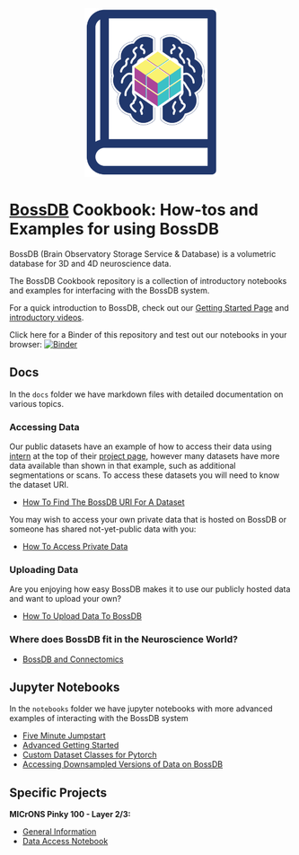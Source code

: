 <div align="center">
  <img src="bossdbcookbook.png" height = '300px'>
</div>

# [BossDB](https://bossdb.org/) Cookbook: How-tos and Examples for using BossDB

BossDB (Brain Observatory Storage Service & Database) is a volumetric database for 3D and 4D neuroscience data.

The BossDB Cookbook repository is a collection of introductory notebooks and examples for interfacing with the BossDB system. 

For a quick introduction to BossDB, check out our [Getting Started Page](https://bossdb.org/get-started) and [introductory videos](https://www.youtube.com/channel/UCOKBtUhLgr-AtfGUxA-K6lg/featured).

Click here for a Binder of this repository and test out our notebooks in your browser: [![Binder](https://mybinder.org/badge_logo.svg)](https://mybinder.org/v2/gh/aplbrain/bossdb_cookbook/HEAD?filepath=notebooks%2F)

## Docs
In the `docs` folder we have markdown files with detailed documentation on various topics.

### Accessing Data

Our public datasets have an example of how to access their data using [intern](https://github.com/jhuapl-boss/intern) at the top of their [project page](https://bossdb.org/projects), however many datasets have more data available than shown in that example, such as additional segmentations or scans. To access these datasets you will need to know the dataset URI. 

- [How To Find The BossDB URI For A Dataset](https://github.com/aplbrain/bossdb_cookbook/blob/main/docs/How-To-Find-The-BossDB-URI-For-A-Dataset.md)

You may wish to access your own private data that is hosted on BossDB or someone has shared not-yet-public data with you:
- [How To Access Private Data](https://github.com/aplbrain/bossdb_cookbook/blob/main/docs/BossDB-Set-Up-For-Private-Datasets.md)

### Uploading Data

Are you enjoying how easy BossDB makes it to use our publicly hosted data and want to upload your own? 
- [How To Upload Data To BossDB](https://github.com/aplbrain/bossdb_cookbook/blob/main/docs/How-To-Upload-Data-To-BossDB.md)

### Where does BossDB fit in the Neuroscience World?

- [BossDB and Connectomics](https://github.com/aplbrain/bossdb_cookbook/blob/main/docs/BossDB-And-Connectomics.md)

## Jupyter Notebooks
In the `notebooks` folder we have jupyter notebooks with more advanced examples of interacting with the BossDB system

- [Five Minute Jumpstart](https://github.com/aplbrain/bossdb_cookbook/blob/main/notebooks/Five-Minute-Jumpstart.ipynb)
- [Advanced Getting Started](https://github.com/aplbrain/bossdb_cookbook/blob/main/notebooks/Get-Started-Downloading-Data-with-Intern.ipynb)
- [Custom Dataset Classes for Pytorch](https://github.com/aplbrain/bossdb_cookbook/blob/main/notebooks/BossDB-Dataset-Classes-for-Pytorch-DataLoaders.ipynb)
- [Accessing Downsampled Versions of Data on BossDB](https://github.com/aplbrain/bossdb_cookbook/blob/main/notebooks/Accessing-Lower-Resolution-Versions-Of-Data-From-BossDB.ipynb)


## Specific Projects

**MICrONS Pinky 100 - Layer 2/3:**
- [General Information](https://github.com/aplbrain/bossdb_cookbook/blob/main/docs/IARPA_MICrONS_Pinky_100_Dataset.md)
- [Data Access Notebook](https://github.com/aplbrain/bossdb_cookbook/blob/main/notebooks/IARPA-MICrONS-Pinky100.ipynb)

